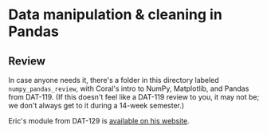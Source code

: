 # Data manipulation &amp; cleaning in Pandas

## Review

In case anyone needs it, there's a folder in this directory labeled `numpy_pandas_review`, with Coral's intro to NumPy, Matplotlib, and Pandas from DAT-119. (If this doesn't feel like a DAT-119 review to you, it may not be; we don't always get to it during a 14-week semester.)

Eric's module from DAT-129 is [available on his website](https://technologyrediscovery.net/python/mod-analytics.html).